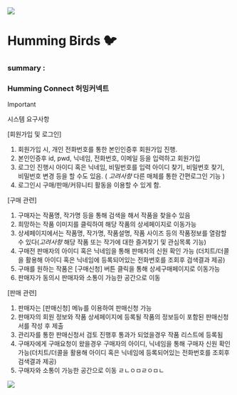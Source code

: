 <img src="https://capsule-render.vercel.app/api?type=waving&color=d8b9ff&height=150&section=header" />

# Humming Birds 🐦

### summary :
### Humming Connect 허밍커넥트

> [!IMPORTANT]
> 시스템 요구사항
>
> [회원가입 및 로그인]
> 1. 회원가입 시, 개인 전화번호를 통한 본인인증후 회원가입 진행.
> 2. 본인인증후 id, pwd, 닉네임, 전화번호, 이메일 등을 입력하고 회원가입
> 3. 로그인 진행시 아이디 혹은 닉네임, 비밀번호를 입력 아이디 찾기, 비밀번호 찾기, 비밀번호 변경 등을 할 수도 있음. 
>	( *고려사항* 다른 매체를 통한 간편로그인 기능 )
> 4. 로그인시 구매/판매/커뮤니티 활동을 이용할 수 있게 함. 
>
> [구매 관련]
> 1. 구매자는 작품명, 작가명 등을 통해 검색을 해서 작품을 찾을수 있음
> 2. 희망하는 작품 이미지를 클릭하여 해당 작품의 상세페이지로 이동가능
> 3. 상세페이지에서는 작품명, 작가명, 작품설명, 작품 사이즈 등의 작품정보를 열람할 수 있다(*고려사항* 해당 작품 또는 작가에 대한 즐겨찾기 및 관심목록 기능)
> 4. 구매전 판매자의 아이디 혹은 닉네임을 통해 판매자의 신원 확인 가능 (더치트/더콜을 활용해 아이디 혹은 닉네임에 등록되어있는 전화번호를 조회후 검색결과 제공)
> 5. 구매를 원하는 작품은 [구매신청] 버튼 클릭을 통해 상세구매페이지로 이동가능
> 6. 판매자가 동의시 판매자와 소통이 가능한 공간으로 이동
> 
> [판매 관련]
> 1. 판매자는 [판매신청] 메뉴를 이용하여 판매신청 가능
> 2. 판매자의 회원 정보와 작품 상세페이지에 등록될 작품의 정보등이 포함된 판매신청서를 작성 후 제출
> 3. 관리자를 통한 판매신청서 검토 진행후 통과가 되었을경우 작품 리스트에 등록됨
> 4. 구매자에게 구매요청이 왔을경우 구매자의 아이디, 닉네임을 통해 구매자 신원 확인 가능(더치트/더콜을 활용해 아이디 혹은 닉네임에 등록되어있는 전화번호를 조회후 검색결과 제공)
> 5. 구매자와 소통이 가능한 공간으로 이동
ㄹㄴㅇㅁㄹㅇㅁㄴ



<img src="https://capsule-render.vercel.app/api?type=waving&color=d8b9ff&height=150&section=footer" />

